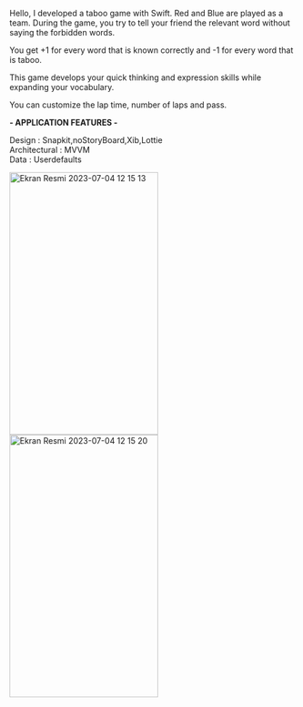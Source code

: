 Hello, I developed a taboo game with Swift.
Red and Blue are played as a team. During the game, you try to tell your friend the relevant word without saying the forbidden words.

You get +1 for every word that is known correctly and -1 for every word that is taboo.

This game develops your quick thinking and expression skills while expanding your vocabulary.

You can customize the lap time, number of laps and pass.




<strong> - APPLICATION FEATURES - </strong>



Design : Snapkit,noStoryBoard,Xib,Lottie<br>
Architectural : MVVM<br>
Data : Userdefaults




<img width="261" height="461" alt="Ekran Resmi 2023-07-04 12 15 13" src="https://github.com/ismailacikyurek/tabuGame/assets/82399051/35b8ede8-5b58-4fef-bec2-94dccc356c67"><img width="261" height="461" alt="Ekran Resmi 2023-07-04 12 15 20" src="https://github.com/ismailacikyurek/tabuGame/assets/82399051/617eb877-d4f2-4129-ab04-8ef90284d8b6">






